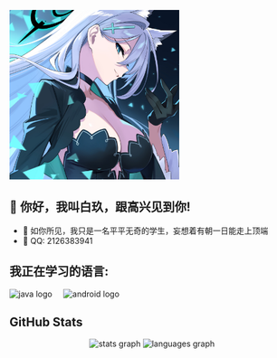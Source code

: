 <p><img src="https://github.com/BaiJiu123/BaiJiu123/blob/main/illust_121666568_20240822_233116.jpg" alt="Image" width="300"/></p>

## 👋 你好，我叫白玖，跟高兴见到你!

- 🔭 如你所见，我只是一名平平无奇的学生，妄想着有朝一日能走上顶端
- 💬 QQ: 2126383941

## 我正在学习的语言:

<div align="left">
  <img src="https://cdn.jsdelivr.net/gh/devicons/devicon/icons/java/java-original.svg" height="40" alt="java logo"  />
  <img width="12" />
  <img src="https://cdn.jsdelivr.net/gh/devicons/devicon/icons/android/android-original.svg" height="40" alt="android logo"  />
  <img width="12" />
</div>

## GitHub Stats
<div align="center">
  <img src="https://github-readme-stats.vercel.app/api?username=BaiJiu123&hide_title=false&hide_rank=false&show_icons=true&include_all_commits=true&count_private=true&disable_animations=false&theme=radical&locale=en&hide_border=false&order=1" height="160" alt="stats graph"  />
  <img src="https://github-readme-stats.vercel.app/api/top-langs?username=BaiJiu123&locale=en&hide_title=false&layout=compact&card_width=320&langs_count=5&theme=radical&hide_border=false&order=2" height="160" alt="languages graph"  />
</div>

